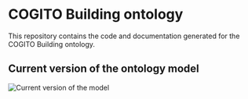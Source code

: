 # COGITO Building ontology

This repository contains the code and documentation generated for the COGITO Building ontology.

## Current version of the ontology model

![Current version of the model](https://github.com/oeg-upm/cogito-construction-ontology/tree/main/diagrams/diagram.png "COGITO Construction ontology")
